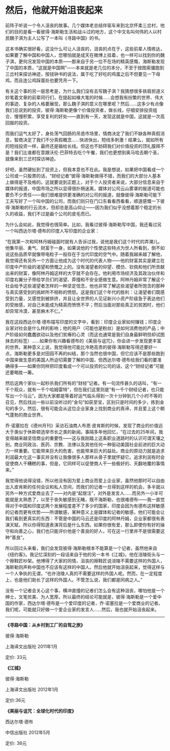 # 然后，他就开始沮丧起来 #

前阵子听说一个令人沮丧的故事。几个媒体老总结伴驱车来到北京怀柔三岔村，他们的目的是看一看彼得·海斯勒生活和战斗过的地方，这个中文名叫何伟的人以村民魏子淇为主人公写了一本叫《寻路中国》的书。

这本书确实很好看，这没什么可让人沮丧的，沮丧的点在于，这些前辈人情练达，如果要了解中国和中国人，您哪怕就是成天在微博上挂着，也一样可以找到你的魏子淇，更何况发现中国的本质——那来自于另一位不在场的精英感慨，海斯勒发现了中国的本质，“这就是中国啊”——本来就是老几位的本分，不至于按图索骥跑到三岔村来探访神迹，按钱钟书的说法，属于吃了好吃的鸡蛋之后不但要见一下母鸡，而且连公鸡踩蛋处也要凭吊一下。

有关这个事的另一层思考是，为什么我们没有去写魏子淇？我猜想很多铁肩担道义妙笔着文章的前辈同行们，在提起如椽大笔的时候……会想我有纷繁的世界、伟大的事迹、复杂的人格要展现，那么魏子淇的意义在哪里呢？然后……这多少有点像我们总说到的投资，彼得·海斯勒更像个价值投资者，做长线，仔细安排投资组合，慢慢积累，享受复利的好处——直到有一天，发现这就是中国，这就是一次高回报的投资。

而我们运气太好了，身处荡气回肠的吊诡市场里，情商决定了我们不缺各种真假消息，智商决定了我们不分真假概念……快进快出，短线多刺激！结果么，就如所有的短线投资一样，最终还是输给长线。但这也不妨碍我们对价值投资的顶礼膜拜不是？我们比谁都在意跟沃伦·巴菲特去吃个午餐，我们也更想到奥马哈去朝个圣，就像来到三岔村探访神迹。

好吧，虽然硬扯到了投资上，但我本意也不在此。我是想说，如果把中国看成一个公司或一只股票的话，“财经记者”彼得·海斯勒做得不错，而我们的大部分人基本上做得是不及格的。这就要说到正题上，对于个人投资者来说，大部分信息来自于媒体的报道，中国市场之所以显得很扑朔迷离，媒体对公司云山雾罩的报道可能也要负不少责任——我们很难提供更准确的对公司的报道，就像彼得·海斯勒可能下工夫写好了一个叫中国的公司，而我们则只在门口东看看西看看，顺道感慨一下彼得·海斯勒的行云流水，但却总是高山仰止——因为我们似乎没想着那个稳定的长久的收益，我们不过是画个公司的皮毛而已。

为什么会如此，我觉得也很简单。比如，我看过彼得·海斯勒写中国，我还看过另一个叫西达尔塔·德布的印度人写印度的企业家：

“在我第一次和阿林丹姆碰面时就有人告诉过我，说他是我们这个时代的弄潮儿。他集华丽、勇气、财富于一身，如果说他的个性使这些特点为世人所看到，倒不如说这些品质早就像带电粒子一般存在于当代印度的空气中。随着我越来越了解他，我觉得还有另外一个方面让他成为这个时代的代表人物——他的财富其实是建立在印度中产阶级的渴望和愤慨之上的。没有渴望者的仰望、模仿、钦佩和他们所贡献出来的财富，像阿林丹姆这样的大亨就不会存在。他利用市场经济及其政治伙伴和印度右翼分子带给学员们的渴望、莽撞和不安全感做生意。阿林丹姆非常了解这个社会给予这些渴望者怎样的一种坚定信念，他也非常了解这些渴望者所饱含的那种与真实感受到的挑衅所不相称的愤怒。这是我们这个年代的胜利：让渴望者们既感受到力量，又感觉到被排挤，并且让全世界的人见证新兴小资产阶级急于表达他们的受挫感，对自己未能成为精英而愤愤不平；然后当面对那些真正的贫困时，他们却异常冷漠，甚至麻木不仁。”

我在这段西达尔塔·德布描写印度的文字中，看到：印度企业家如何赚钱；印度企业家对社会是什么样的影响；他的用户（可能也是粉丝）是如何消费他的产品；中产阶级如何蠢蠢欲动以及他们贫瘠的心灵（而这也通常是我们自身最鲜明但却试图抹去的标签）……如果你有兴趣看德布的《美丽与诅咒》，你会进一步发现更丰富的世界。某种意义上说，我觉得他可能比冷艳高贵的彼得·海斯勒写得还要好一点，海斯勒更多是对田园不再的纠结，那个当然也很中国，但它应该不是那些跑到中国来做生意的美国人所迫切需要了解的中国，但西达尔塔·德布给我们看的要准确得多——如果你同样把印度看成一个可以投资的公司的话，这个“财经记者”可能还要略胜一筹。

然后这两个家伙一起秒杀我们所有的“财经”记者。有一句流传甚久的话叫，“有一千个观众，就有一千个哈姆雷特”，但在我们这里则是“有一千个财经记者，也只能写出一个马云”。因为大家都是等着好运气临头得到一次十分钟到几个小时不等的召见，然后找出一些以前没听过的“金句”如获至宝，区别只是时间的多少，拣到金句的多少。然后，很有可能会从这位企业家身上找到商业的真谛，并且爱上这个朝气蓬勃的商业世界。

乔·诺塞拉在《德州月刊》采访石油商人布恩·皮肯斯的时候，发现了商业的价值远大于类似于休斯顿选举市长之类的新闻。事隔多年他回忆，“在过去的25年间，我变得越来越坚信商业的重要性——这与我刚踏上这条职业道路时的认识可谓天壤之别。商业同政治、医药、宗教、法律以及其他任何一种驱动美国社会前进的巨大动力一样重要。它能带来巨大的危害，也能带来巨大的益处。商业的原动力就是追求利润最大化这一事实并没有让我像很多人那样从骨子里就怀疑它。追求利润有时会促使商人干糟糕的事，但是，它同样可以促使商人干一些极好的、天翻地覆的事情来。”

我觉得他说得没错，所以他没有因为爱上商业而爱上企业家，虽然他那时可以自由出入皮肯斯的任何会议和私人空间，而我们的记者一旦得到这样的机会，多半就以另外一种方式爱商业去了——对内是“起居注”，对外是发言人……而另外一小半可能就是太熟悉了，以至于丧失敏感到无睹，既不海斯勒，也很难德布——我一直觉得对于中国和印度这两个发展程度差不了多少的国家，印度会因为有德布这样敏感的记者而更有优势——所谓敏感，某种意义上是媒体和记者的敏感，他们可能会让我们看到更真实的东西：不管是中国的马云还是印度的阿林丹姆，企业家都很有表演天赋，所以你得知道表演背后是什么东西。如果你很有爱，那么即使你有好的操守和向善之心，我们也只能评价他是个善良的好人，可在这一行里并不是很需要这种“善良”。

所以回过头来看，我们会发现彼得·海斯勒根本不能算是一个记者，虽然他来自《纽约客》。我记忆深刻的一段话来自于他的另一本书《江城》。他在涪陵街头与一个擦鞋匠吵架。他博得了大家的同情，沮丧的擦鞋匠说涪陵不需要这样的外国人，海斯勒则声称中国也不应该有这样的中国人。然后他就开始沮丧起来，觉得这样与一个人争执的无谓，“也许涪陵人真的不需要这样的外国人呢。然而，在一定程度上，也是他们助长了这样的外国人。不管怎么说，我们都是同病之人。”

没有一个记者会关心这个事，横冲直撞的记者们怎么会有这种沮丧，哪怕他是一个绅士，文笔优美、为人宽厚。所以最终的结论可能就是，彼得·海斯勒是一个爱中国的作家，西达尔塔·德布是一个爱印度的记者，乔·诺塞拉是一个爱商业的记者。我们呢，可能就只好做一个爱企业家的发言人……然后，我也就开始沮丧起来。

---

**《寻路中国：从乡村到工厂的自驾之旅》**

彼得·海斯勒

上海译文出版社  2011年1月

定价: 33元

**《江城》**

彼得·海斯勒

上海译文出版社  2012年1月

定价:36元

**《美丽与诅咒：全球化时代的印度》**

西达尔塔·德布

中信出版社  2012年5月

定价: 38元
